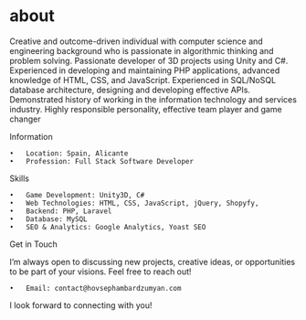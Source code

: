 # about
Creative and outcome-driven individual with computer science and engineering background who is passionate in algorithmic thinking and problem solving. Passionate developer of 3D projects using Unity and C#. Experienced in developing and maintaining PHP applications, advanced knowledge of HTML, CSS, and JavaScript. Experienced in SQL/NoSQL database architecture, designing and developing effective APIs. Demonstrated history of working in the information technology and services industry. Highly responsible personality, effective team player and game changer

Information

	•	Location: Spain, Alicante
	•	Profession: Full Stack Software Developer


Skills

	•	Game Development: Unity3D, C# 
	•	Web Technologies: HTML, CSS, JavaScript, jQuery, Shopyfy, 
	•	Backend: PHP, Laravel
	•	Database: MySQL
	•	SEO & Analytics: Google Analytics, Yoast SEO


Get in Touch

I’m always open to discussing new projects, creative ideas, or opportunities to be part of your visions. Feel free to reach out!

	•	Email: contact@hovsephambardzumyan.com

I look forward to connecting with you!

